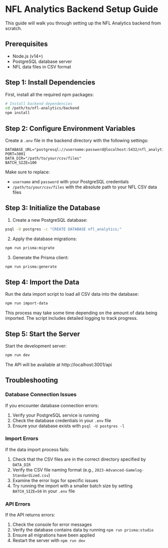 # NFL Analytics Backend Setup Guide

This guide will walk you through setting up the NFL Analytics backend from scratch.

## Prerequisites

- Node.js (v14+)
- PostgreSQL database server
- NFL data files in CSV format

## Step 1: Install Dependencies

First, install all the required npm packages:

```bash
# Install backend dependencies
cd /path/to/nfl-analytics/backend
npm install
```

## Step 2: Configure Environment Variables

Create a `.env` file in the backend directory with the following settings:

```
DATABASE_URL="postgresql://username:password@localhost:5432/nfl_analytics"
PORT=3001
DATA_DIR="/path/to/your/csv/files"
BATCH_SIZE=100
```

Make sure to replace:
- `username` and `password` with your PostgreSQL credentials
- `/path/to/your/csv/files` with the absolute path to your NFL CSV data files

## Step 3: Initialize the Database

1. Create a new PostgreSQL database:

```bash
psql -U postgres -c "CREATE DATABASE nfl_analytics;"
```

2. Apply the database migrations:

```bash
npm run prisma:migrate
```

3. Generate the Prisma client:

```bash
npm run prisma:generate
```

## Step 4: Import the Data

Run the data import script to load all CSV data into the database:

```bash
npm run import-data
```

This process may take some time depending on the amount of data being imported. The script includes detailed logging to track progress.

## Step 5: Start the Server

Start the development server:

```bash
npm run dev
```

The API will be available at http://localhost:3001/api

## Troubleshooting

### Database Connection Issues

If you encounter database connection errors:

1. Verify your PostgreSQL service is running
2. Check the database credentials in your `.env` file
3. Ensure your database exists with `psql -U postgres -l`

### Import Errors

If the data import process fails:

1. Check that the CSV files are in the correct directory specified by `DATA_DIR`
2. Verify the CSV file naming format (e.g., `2023-Advanced-Gamelog-Standardized.csv`)
3. Examine the error logs for specific issues
4. Try running the import with a smaller batch size by setting `BATCH_SIZE=50` in your `.env` file

### API Errors

If the API returns errors:

1. Check the console for error messages
2. Verify the database contains data by running `npm run prisma:studio`
3. Ensure all migrations have been applied
4. Restart the server with `npm run dev`